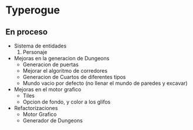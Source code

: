 # Typerogue

## En proceso

- Sistema de entidades
    1. Personaje
- Mejoras en la generacion de Dungeons
    - Generacion de puertas
    - Mejorar el algoritmo de corredores
    - Generacion de Cuartos de diferentes tipos
    - Mundo vacio por defecto (no llenar el mundo de paredes y excavar)
- Mejoras en el motor grafico
    - Tiles
    - Opcion de fondo, y color a los glifos
- Refactorizaciones
    - Motor Grafico
    - Generador de Dungeons